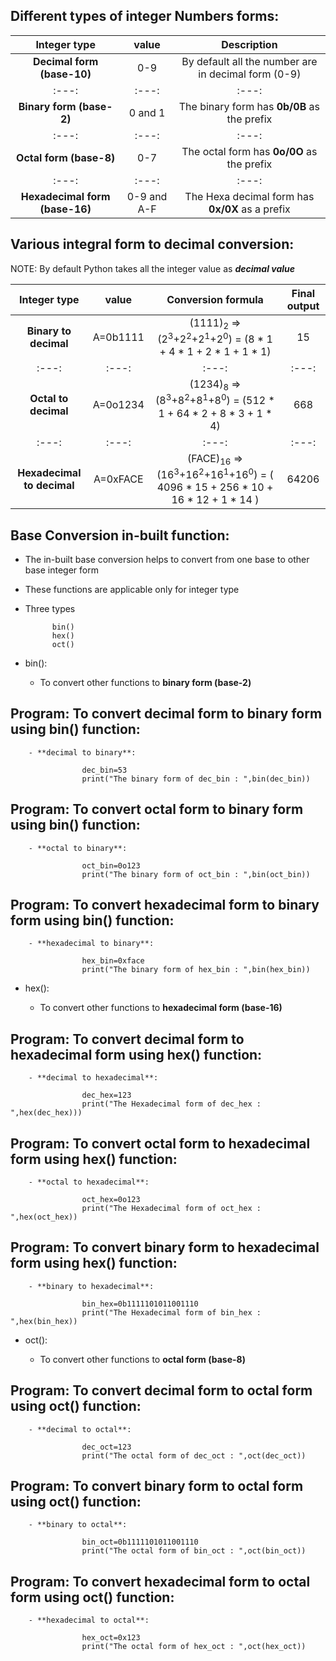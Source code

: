 Different types of integer Numbers forms:
------------------------------------------ 

| Integer type | value    | Description  |
| :---:   | :---: | :---: |
| **Decimal form (base-10)** | 0-9   | By default all the number are in decimal form (0-9) |
| :---:   | :---: | :---: |
| **Binary form (base-2)** | 0 and 1   | The binary form has **0b/0B** as the prefix |
| :---:   | :---: | :---: |
| **Octal form (base-8)** | 0-7   | The octal form has **0o/0O** as the prefix | 
| :---:   | :---: | :---: |
| **Hexadecimal form (base-16)** | 0-9 and A-F   | The Hexa decimal form has  **0x/0X** as a prefix | 


Various integral form to decimal conversion:
--------------------------------------------


NOTE: By default Python takes all the integer value as ***decimal value***

| Integer type | value    | Conversion formula    | Final output|
| :---:   | :---: | :---: | :---: |
| **Binary to decimal** | A=0b1111   | (1111)<sub>2</sub> => (2<sup>3</sup>+2<sup>2</sup>+2<sup>1</sup>+2<sup>0</sup>) = (8 * 1 + 4 * 1 + 2 * 1 + 1 * 1)   | 15 |
| :---:   | :---: | :---: | :---: |
| **Octal to decimal** | A=0o1234   | (1234)<sub>8</sub> => (8<sup>3</sup>+8<sup>2</sup>+8<sup>1</sup>+8<sup>0</sup>) = (512 * 1 + 64 * 2 + 8 * 3 + 1 * 4)   | 668 |
| :---:   | :---: | :---: | :---: |
| **Hexadecimal to decimal** | A=0xFACE | (FACE)<sub>16</sub> => (16<sup>3</sup>+16<sup>2</sup>+16<sup>1</sup>+16<sup>0</sup>) = ( 4096 * 15 + 256 * 10 + 16 * 12 + 1 * 14 )| 64206 | 


Base Conversion in-built function:
----------------------------------

- The in-built base conversion helps to convert from one base to other base integer form
- These functions are applicable only for integer type
- Three types

            bin()
            hex()
            oct()

- bin(): 

    - To convert other functions to **binary form (base-2)**

Program: To convert decimal form to binary form using bin() function:
-------------------------------------------------------------------

        - **decimal to binary**:

                    dec_bin=53
                    print("The binary form of dec_bin : ",bin(dec_bin))

Program: To convert octal form to binary form using bin() function:
-------------------------------------------------------------------

        - **octal to binary**:

                    oct_bin=0o123
                    print("The binary form of oct_bin : ",bin(oct_bin))

 Program: To convert hexadecimal form to binary form using bin() function:
--------------------------------------------------------------------------

        - **hexadecimal to binary**:

                    hex_bin=0xface
                    print("The binary form of hex_bin : ",bin(hex_bin))

- hex():

    - To convert other functions to **hexadecimal form (base-16)**

Program: To convert decimal form to hexadecimal form using hex() function:
--------------------------------------------------------------------------

        - **decimal to hexadecimal**:

                    dec_hex=123
                    print("The Hexadecimal form of dec_hex : ",hex(dec_hex)))

Program: To convert octal form to hexadecimal form using hex() function:
-------------------------------------------------------------------

        - **octal to hexadecimal**:

                    oct_hex=0o123
                    print("The Hexadecimal form of oct_hex : ",hex(oct_hex))

 Program: To convert binary form to hexadecimal form using hex() function:
--------------------------------------------------------------------------

        - **binary to hexadecimal**:

                    bin_hex=0b1111101011001110
                    print("The Hexadecimal form of bin_hex : ",hex(bin_hex))

- oct(): 

    - To convert other functions to **octal form (base-8)**
 
 Program: To convert decimal form to octal form using oct() function:
--------------------------------------------------------------------------

        - **decimal to octal**:

                    dec_oct=123
                    print("The octal form of dec_oct : ",oct(dec_oct))

 Program: To convert binary form to octal form using oct() function:
--------------------------------------------------------------------------

        - **binary to octal**:

                    bin_oct=0b1111101011001110
                    print("The octal form of bin_oct : ",oct(bin_oct))

 Program: To convert hexadecimal form to octal form using oct() function:
--------------------------------------------------------------------------

        - **hexadecimal to octal**:

                    hex_oct=0x123
                    print("The octal form of hex_oct : ",oct(hex_oct))



 

 


 

 

  




